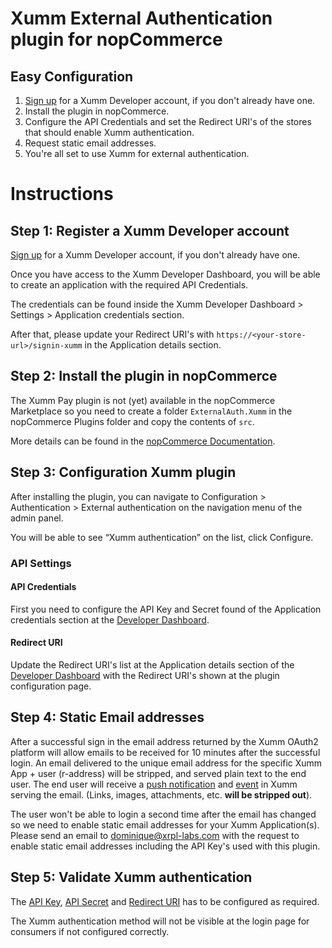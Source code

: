 # Xumm External Authentication plugin for nopCommerce

## Easy Configuration
1. [Sign up](https://apps.xumm.dev/) for a Xumm Developer account, if you don't already have one.
2. Install the plugin in nopCommerce.
3. Configure the API Credentials and set the Redirect URI's of the stores that should enable Xumm authentication.
4. Request static email addresses.
5. You're all set to use Xumm for external authentication.

# Instructions

## Step 1: Register a Xumm Developer account

[Sign up](https://apps.xumm.dev/) for a Xumm Developer account, if you don't already have one.

Once you have access to the Xumm Developer Dashboard, you will be able to create an application with the required API Credentials.

The credentials can be found inside the Xumm Developer Dashboard > Settings > Application credentials section.

After that, please update your Redirect URI's with `https://<your-store-url>/signin-xumm` in the Application details section.

## Step 2: Install the plugin in nopCommerce
The Xumm Pay plugin is not (yet) available in the nopCommerce Marketplace so you need to create a folder `ExternalAuth.Xumm` in the nopCommerce Plugins folder and copy the contents of `src`.

More details can be found in the [nopCommerce Documentation](https://docs.nopcommerce.com/en/getting-started/advanced-configuration/plugins-in-nopcommerce.html).

## Step 3: Configuration Xumm plugin
After installing the plugin, you can navigate to Configuration > Authentication > External authentication on the navigation menu of the admin panel.

You will be able to see “Xumm authentication” on the list, click Configure.

### API Settings

#### API Credentials
First you need to configure the API Key and Secret found of the Application credentials section at the [Developer Dashboard](https://apps.xumm.dev/). 

#### Redirect URI
Update the Redirect URI's list at the Application details section of the [Developer Dashboard](https://apps.xumm.dev/) with the Redirect URI's shown at the plugin configuration page.

## Step 4: Static Email addresses
After a successful sign in the email address returned by the Xumm OAuth2 platform will allow emails to be received for 10 minutes after the successful login.
An email delivered to the unique email address for the specific Xumm App + user (r-address) will be stripped, and served plain text to the end user. The end user will receive a [push notification](https://legyp4b.dlvr.cloud/1.PNG) and [event](https://jabvmxa.dlvr.cloud/pasted_1.png) in Xumm serving the email. (Links, images, attachments, etc. **will be stripped out**).

The user won't be able to login a second time after the email has changed so we need to enable static email addresses for your Xumm Application(s).
Please send an email to dominique@xrpl-labs.com with the request to enable static email addresses including the API Key's used with this plugin.

## Step 5: Validate Xumm authentication 
The [API Key](#api-credentials), [API Secret](#api-credentials) and [Redirect URI](#redirect-uri) has to be configured as required. 

The Xumm authentication method will not be visible at the login page for consumers if not configured correctly.
